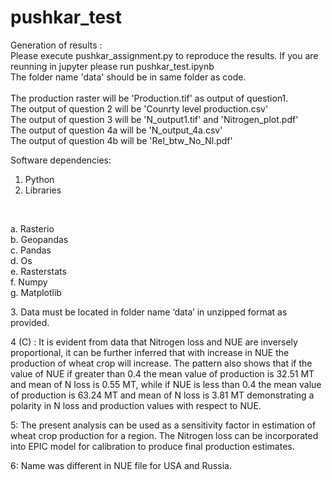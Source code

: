 # pushkar_test
Generation of results :
<br>Please execute pushkar_assignment.py to reproduce the results. If you are reunning in jupyter please run pushkar_test.ipynb
<br>The folder name 'data' should be in same folder as code.
<br><br>
The production raster will be 'Production.tif' as output of question1.<br>
The output of question 2 will be 'Counrty level production.csv'<br>
The output of question 3 will be 'N_output1.tif' and 'Nitrogen_plot.pdf'<br>
The output of question 4a will be 'N_output_4a.csv'<br>
The output of question 4b will be 'Rel_btw_No_Nl.pdf'<br>

Software dependencies:
1.	Python
2.	Libraries
	<P><br>
  a.	Rasterio<br>
  b.	Geopandas<br>
  c.	Pandas<br>
  d.	Os<br>
  e.	Rasterstats<br>
  f.	Numpy<br>
  g.	Matplotlib<br>
  </p>
3.	Data must be located in folder name ‘data’ in unzipped format as provided. 

4 (C) : It is evident from data that Nitrogen loss and NUE are inversely proportional, it can be further inferred that with increase in NUE the production of wheat crop will increase.
The pattern also shows that if the value of NUE if greater than 0.4 the mean value of production is 32.51 MT and mean of N loss is 0.55 MT, while if NUE is less than 0.4 the mean value of production is 63.24 MT and mean of N loss is 3.81 MT demonstrating a polarity in N loss and production values with respect to NUE.

5: The present analysis can be used as a sensitivity factor in estimation of wheat crop production for a region. The Nitrogen loss can be incorporated into EPIC model for calibration to produce final production estimates. 

6: Name was different in NUE file for USA and Russia.
